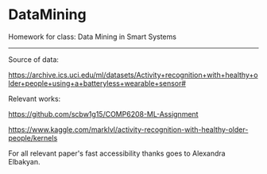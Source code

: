 # DataMining
Homework for class: Data Mining in Smart Systems

---

Source of data:

https://archive.ics.uci.edu/ml/datasets/Activity+recognition+with+healthy+older+people+using+a+batteryless+wearable+sensor#

Relevant works:

https://github.com/scbw1g15/COMP6208-ML-Assignment

https://www.kaggle.com/marklvl/activity-recognition-with-healthy-older-people/kernels

For all relevant paper's fast accessibility thanks goes to Alexandra Elbakyan.

